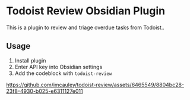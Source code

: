 # Todoist Review Obsidian Plugin

This is a plugin to review and triage overdue tasks from Todoist..

## Usage

1. Install plugin
2. Enter API key into Obsidian settings
3. Add the codeblock with `todoist-review`

https://github.com/imcauley/todoist-review/assets/6465549/8804bc28-23f8-4930-b025-e6311127e011
